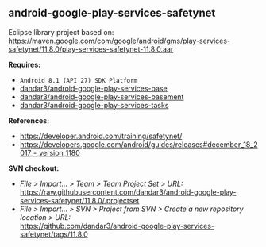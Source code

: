 ## android-google-play-services-safetynet

Eclipse library project based on:<br/>
https://maven.google.com/com/google/android/gms/play-services-safetynet/11.8.0/play-services-safetynet-11.8.0.aar

**Requires:**
- `Android 8.1 (API 27) SDK Platform`
- [dandar3/android-google-play-services-base](https://github.com/dandar3/android-google-play-services-base/tree/11.8.0)
- [dandar3/android-google-play-services-basement](https://github.com/dandar3/android-google-play-services-basement/tree/11.8.0)
- [dandar3/android-google-play-services-tasks](https://github.com/dandar3/android-google-play-services-tasks/tree/11.8.0)

**References:**
- https://developer.android.com/training/safetynet/
- https://developers.google.com/android/guides/releases#december_18_2017_-_version_1180

**SVN checkout:**
- _File > Import... > Team > Team Project Set > URL:_<br/>
  https://raw.githubusercontent.com/dandar3/android-google-play-services-safetynet/11.8.0/.projectset
- _File > Import... > SVN > Project from SVN > Create a new repository location > URL:_<br/> 
  https://github.com/dandar3/android-google-play-services-safetynet/tags/11.8.0